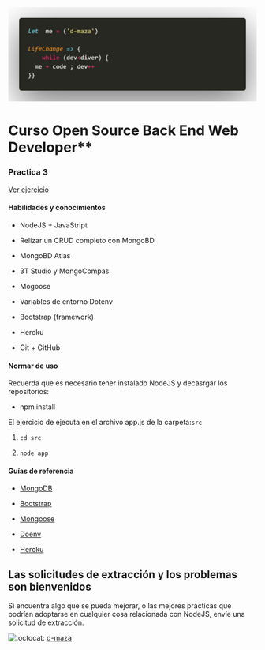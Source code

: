 ﻿﻿![Logo](/public/img/code.png)

  
  

# Curso Open Source Back End Web Developer**

  

### Practica 3

 [Ver ejercicio ](https://app-dmaza.herokuapp.com/)

  
#### Habilidades y conocimientos


- NodeJS + JavaStript

- Relizar un CRUD completo con MongoBD

- MongoBD Atlas

- 3T Studio y MongoCompas

- Mogoose

- Variables de entorno Dotenv

- Bootstrap (framework)

- Heroku 

- Git + GitHub

  

#### Normar de uso

Recuerda que es necesario tener instalado NodeJS y decasrgar los repositorios:

  

- npm install

  

El ejercicio de ejecuta en el archivo app.js de la carpeta:`src`

  

1.  `cd src`

2.  `node app`
 
#### Guías de referencia

- [MongoDB](https://www.mongodb.com/docs/v6.0/introduction/)

- [Bootstrap](https://getbootstrap.com/)

- [Mongoose](https://mongoosejs.com/)

- [Doenv](https://www.npmjs.com/package/dotenv)

- [Heroku](https://id.heroku.com/login)

  

## Las solicitudes de extracción y los problemas son bienvenidos

  

Si encuentra algo que se pueda mejorar, o las mejores prácticas que podrían adoptarse en cualquier cosa relacionada con NodeJS, envíe una solicitud de extracción.

  

![:octocat:](https://github.githubassets.com/images/icons/emoji/octocat.png  ":octocat:") [d-maza](https://github.com/d-maza)